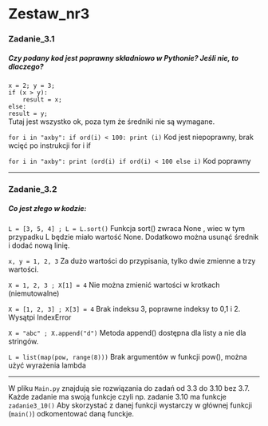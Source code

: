 # Zestaw_nr3

### Zadanie_3.1

##### Czy podany kod jest poprawny składniowo w Pythonie? Jeśli nie, to dlaczego?

`x = 2; y = 3;`<br>
`if (x > y):`<br>
`    result = x;`<br>
`else:`<br>
    `result = y;`<br>
Tutaj jest wszystko ok, poza tym że średniki nie są wymagane.

` for i in "axby": if ord(i) < 100: print (i) `
Kod jest niepoprawny, brak wcięć po instrukcji for i if 

`for i in "axby": print (ord(i) if ord(i) < 100 else i)`
 Kod poprawny

---

### Zadanie_3.2


##### Co jest złego w kodzie:
`L = [3, 5, 4] ; L = L.sort()`
Funkcja sort() zwraca None , wiec w tym przypadku L będzie miało wartość None.
Dodatkowo można usunąć średnik i dodać nową linię.

`x, y = 1, 2, 3`
Za dużo wartości do przypisania, tylko dwie zmienne a trzy wartości.

`X = 1, 2, 3 ; X[1] = 4`
Nie można zmienić wartości w krotkach (niemutowalne)

`X = [1, 2, 3] ; X[3] = 4`
Brak indeksu 3, poprawne indeksy to 0,1 i 2.
Wysątpi IndexError

`X = "abc" ; X.append("d")`
Metoda append() dostępna dla listy a nie dla stringów.

`L = list(map(pow, range(8)))`
Brak argumentów w funkcji pow(), można użyć wyrażenia lambda

---

W pliku `Main.py` znajdują sie rozwiązania do zadań od 3.3 do 3.10 bez 3.7.
Każde zadanie ma swoją funkcje czyli np. zadanie 3.10 ma funkcje ` zadanie3_10() `
Aby skorzystać z danej funkcji wystarczy w głównej funkcji (`main()`) odkomentować daną funckje.   
